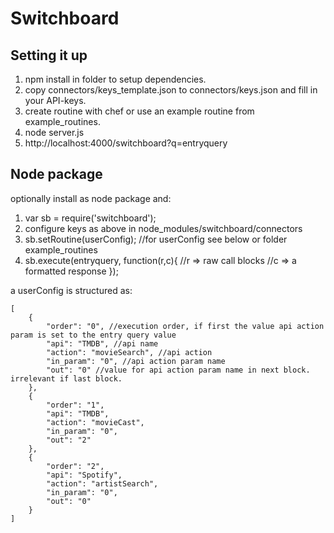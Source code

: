 Switchboard
===========

Setting it up
-------------

1. npm install in folder to setup dependencies.
2. copy connectors/keys_template.json to connectors/keys.json and fill in your API-keys.
3. create routine with chef or use an example routine from example_routines.
4. node server.js
5. http://localhost:4000/switchboard?q=entryquery


Node package
-------------

optionally install as node package and:

1. var sb = require('switchboard');
2. configure keys as above in node_modules/switchboard/connectors
3. sb.setRoutine(userConfig); //for userConfig see below or folder example_routines 
4. sb.execute(entryquery, function(r,c){
	//r => raw call blocks 
	//c => a formatted response
	});

a userConfig is structured as:

	[
	    {
	        "order": "0", //execution order, if first the value api action param is set to the entry query value 
	        "api": "TMDB", //api name
	        "action": "movieSearch", //api action
	        "in_param": "0", //api action param name
	        "out": "0" //value for api action param name in next block. irrelevant if last block.
	    },
	    {
	        "order": "1",
	        "api": "TMDB",
	        "action": "movieCast",
	        "in_param": "0",
	        "out": "2"
	    },
	    {
	        "order": "2",
	        "api": "Spotify",
	        "action": "artistSearch",
	        "in_param": "0",
	        "out": "0"
	    }
	]